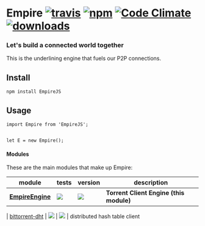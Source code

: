 # Empire [![travis][travis-image]][travis-url] [![npm][npm-image]][npm-url] [![Code Climate](https://codeclimate.com/github/CraigglesO/EmpireEngine/badges/gpa.svg)](https://codeclimate.com/github/CraigglesO/EmpireEngine) [![downloads][downloads-image]][downloads-url]

[travis-image]: https://travis-ci.org/CraigglesO/EmpireEngine.svg?branch=master
[travis-url]: https://travis-ci.org/CraigglesO/EmpireEngine
[npm-image]: https://img.shields.io/npm/v/empireengine.svg
[npm-url]: https://npmjs.org/package/empireengine
[downloads-image]: https://img.shields.io/npm/dm/empireengine.svg
[downloads-url]: https://npmjs.org/package/empireengine

### Let's build a connected world together

This is the underlining engine that fuels our P2P connections.

## Install

```
npm install EmpireJS
```

## Usage
```
import Empire from 'EmpireJS';


let E = new Empire();

```




#### Modules

These are the main modules that make up Empire:

| module | tests | version | description |
|---|---|---|---|
| **[EmpireEngine][EmpireEngine]** | [![][EmpireEngine-ti]][EmpireEngine-tu] | [![][empireengine-ni]][empireengine-nu] | **Torrent Client Engine (this module)**

| [bittorrent-dht][bittorrent-dht] | [![][bittorrent-dht-ti]][bittorrent-dht-tu] | [![][bittorrent-dht-ni]][bittorrent-dht-nu] | distributed hash table client


[EmpireEngine]: https://github.com/CraigglesO/EmpireEngine
[EmpireEngine-ti]: https://img.shields.io/travis/CraigglesO/EmpireEngine/master.svg
[EmpireEngine-tu]: https://travis-ci.org/CraigglesO/EmpireEngine
[empireengine-ni]: https://img.shields.io/npm/v/empireengine.svg
[empireengine-nu]: https://www.npmjs.com/package/empireengine

[bittorrent-dht]: https://github.com/feross/bittorrent-dht
[bittorrent-dht-ti]: https://img.shields.io/travis/feross/bittorrent-dht/master.svg
[bittorrent-dht-tu]: https://travis-ci.org/feross/bittorrent-dht
[bittorrent-dht-ni]: https://img.shields.io/npm/v/bittorrent-dht.svg
[bittorrent-dht-nu]: https://www.npmjs.com/package/bittorrent-dht
